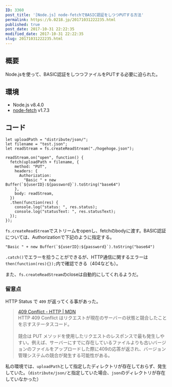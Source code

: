 ```yaml
---
ID: 3360
post_title: '[Node.js] node-fetchでBASIC認証をしつつPUTする方法'
permalink: https://b.0218.jp/20171031222235.html
published: true
post_date: 2017-10-31 22:22:35
modified_date: 2017-10-31 22:22:35
slug: 20171031222235.html
---
```

<h2>概要</h2>

Node.jsを使って、BASIC認証をしつつファイルをPUTする必要に迫られた。

<h2>環境</h2>

<ul>
<li>Node.js v8.4.0</li>
<li><a href="https://www.npmjs.com/package/node-fetch">node-fetch</a> v1.7.3</li>
</ul>

<h2>コード</h2>

<pre><code class="language-js">let uploadPath = "distribute/json/";
let filename = "test.json";
let readStream = fs.createReadStream("./hogehoge.json");

readStream.on("open", function() {
  fetch(uploadPath + filename, {
    method: "PUT",
    headers: {
      Authorization:
        "Basic " + new Buffer(`${userID}:${password}`).toString("base64")
    },
    body: readStream,
  })
  .then(function(res) {
    console.log("status: ", res.status);
    console.log("statusText: ", res.statusText);
  });
});
</code></pre>

<code>fs.createReadStream</code>でストリームをopenし、fetchのbodyに渡す。BASIC認証については、Authorizationで下記のように指定する。

<pre><code class="language-js">"Basic " + new Buffer(`${userID}:${password}`).toString("base64")
</code></pre>

<code>.catch()</code>でエラーを拾うことができるが、HTTP通信に関するエラーは<code>then(function(res){});</code>内で確認できる（404なども）。

また、<code>fs.createReadStream</code>のcloseは自動的にしてくれるようだ。

<h3>留意点</h3>

HTTP Status で <code>409</code> が返ってくる事があった。

<blockquote>
  <a href="https://developer.mozilla.org/ja/docs/Web/HTTP/Status/409">409 Conflict - HTTP | MDN</a><br />
  HTTP 409 Conflict はリクエストが現在のサーバーの状態と競合したことを示すステータスコード。<br />
  <br />
  競合は PUT メソッドを使用したリクエストのレスポンスで最も発生しやすい。例えば、サーバーにすでに存在しているファイルよりも古いバージョンのファイルをアップロードした際に409の応答が返され、バージョン管理システムの競合が発生する可能性がある。
</blockquote>

私の環境では、<code>uploadPath</code>として指定したディレクトリが存在しておらず、発生していた。（<code>distribute/json/</code>と指定していた場合、<code>json</code>のディレクトリが存在していなかった）